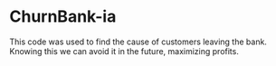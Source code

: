 # ChurnBank-ia
This code was used to find the cause of customers leaving the bank. Knowing this we can avoid it in the future, maximizing profits.
